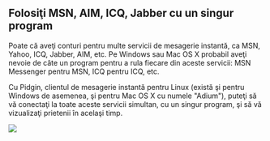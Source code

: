 <?php require("../../entete.php"); ?> <?php require("../../base.php"); ?> <?php require("../../fonctions.php"); ?>

<div id="corps">

<h2>Folosiţi MSN, AIM, ICQ, Jabber cu un singur program</h2>

<p>Poate că aveţi conturi pentru multe servicii de mesagerie instantă,
ca MSN, Yahoo, ICQ, Jabber, AIM, etc. Pe Windows sau Mac OS X probabil 
aveţi nevoie de câte un program pentru a rula fiecare din aceste servicii:
MSN Messenger pentru MSN, ICQ pentru ICQ, etc.</p>

<p>Cu Pidgin, clientul de mesagerie instantă pentru Linux (există şi pentru
Windows de asemenea, şi pentru Mac OS X cu numele "Adium"), puteţi să vă
conectaţi la toate aceste servicii simultan, cu un singur program, şi să vă
vizualizaţi prietenii în acelaşi timp.</p>

<img src="Images/gaim_im_services.png" />

</div>  
